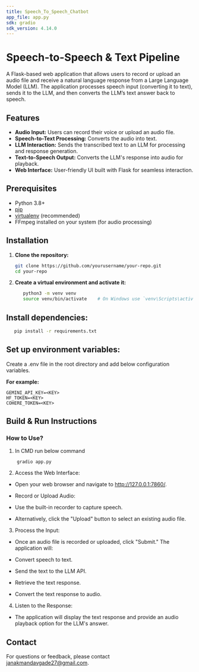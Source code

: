 ```yaml
---
title: Speech_To_Speech_Chatbot
app_file: app.py
sdk: gradio
sdk_version: 4.14.0
---
```



# Speech-to-Speech & Text Pipeline

A Flask-based web application that allows users to record or upload an audio file and receive a natural language response from a Large Language Model (LLM). The application processes speech input (converting it to text), sends it to the LLM, and then converts the LLM’s text answer back to speech.

## Features

- **Audio Input:** Users can record their voice or upload an audio file.
- **Speech-to-Text Processing:** Converts the audio into text.
- **LLM Interaction:** Sends the transcribed text to an LLM for processing and response generation.
- **Text-to-Speech Output:** Converts the LLM's response into audio for playback.
- **Web Interface:** User-friendly UI built with Flask for seamless interaction.

## Prerequisites

- Python 3.8+
- [pip](https://pip.pypa.io/)
- [virtualenv](https://virtualenv.pypa.io/) (recommended)
- FFmpeg installed on your system (for audio processing)

## Installation

1. **Clone the repository:**

   ```bash
   git clone https://github.com/yourusername/your-repo.git
   cd your-repo
    ```
2. **Create a virtual environment and activate it:**

   ```bash
      python3 -m venv venv
      source venv/bin/activate    # On Windows use `venv\Scripts\activate`
    ```
## **Install dependencies:**

   ```bash
      pip install -r requirements.txt
   ```

## Set up environment variables:

Create a .env file in the root directory and add below configuration variables.
 
**For example:**

   ```code
   GEMINI_API_KEY=<KEY>
   HF_TOKEN=<KEY>
   COHERE_TOKEN=<KEY>
   ```
## Build & Run Instructions

### How to Use?

1. In CMD run below command
  ```code
      gradio app.py
  ```

2. Access the Web Interface:
- Open your web browser and navigate to http://127.0.0.1:7860/.

- Record or Upload Audio:

- Use the built-in recorder to capture speech.

- Alternatively, click the "Upload" button to select an existing audio file.

3. Process the Input:
- Once an audio file is recorded or uploaded, click "Submit." The application will:

- Convert speech to text.

- Send the text to the LLM API.

- Retrieve the text response.

- Convert the text response to audio.

4. Listen to the Response:
- The application will display the text response and provide an audio playback option for the LLM's answer.


## Contact

For questions or feedback, please contact janakmandavgade27@gmail.com.